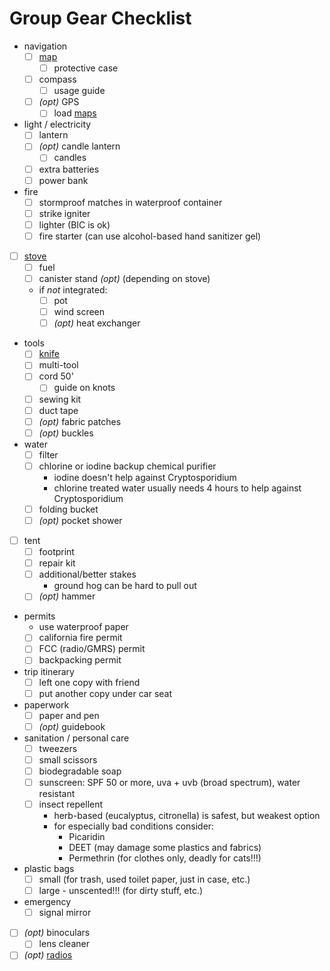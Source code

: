 # Group Gear Checklist

- navigation
  - [ ] [map](../maps.md)
    - [ ] protective case
  - [ ] compass
    - [ ] usage guide
  - [ ] _(opt)_ GPS
    - [ ] load [maps](../maps.md)
- light / electricity
  - [ ] lantern
  - [ ] _(opt)_ candle lantern
    - [ ] candles
  - [ ] extra batteries
  - [ ] power bank
- fire
  - [ ] stormproof matches in waterproof container
  - [ ] strike igniter
  - [ ] lighter (BIC is ok)
  - [ ] fire starter (can use alcohol-based hand sanitizer gel)
- [ ] [stove](../stoves.md)
  - [ ] fuel
  - [ ] canister stand _(opt)_ (depending on stove)
  - if *not* integrated:
    - [ ] pot
    - [ ] wind screen
    - [ ] _(opt)_ heat exchanger
- tools
  - [ ] [knife](../knives.md)
  - [ ] multi-tool
  - [ ] cord 50'
    - [ ] guide on knots
  - [ ] sewing kit
  - [ ] duct tape
  - [ ] _(opt)_ fabric patches
  - [ ] _(opt)_ buckles
- water
  - [ ] filter
  - [ ] chlorine or iodine backup chemical purifier
    - iodine doesn't help against Cryptosporidium
    - chlorine treated water usually needs 4 hours to help against Cryptosporidium
  - [ ] folding bucket
  - [ ] _(opt)_ pocket shower
- [ ] tent
  - [ ] footprint
  - [ ] repair kit
  - [ ] additional/better stakes
    - ground hog can be hard to pull out
  - [ ] _(opt)_ hammer
- permits
  - use waterproof paper
  - [ ] california fire permit
  - [ ] FCC (radio/GMRS) permit
  - [ ] backpacking permit
- trip itinerary
  - [ ] left one copy with friend
  - [ ] put another copy under car seat
- paperwork
  - [ ] paper and pen
  - [ ] _(opt)_ guidebook
- sanitation / personal care
  - [ ] tweezers
  - [ ] small scissors
  - [ ] biodegradable soap
  - [ ] sunscreen: SPF 50 or more, uva + uvb (broad spectrum), water resistant
  - [ ] insect repellent
    - herb-based (eucalyptus, citronella) is safest, but weakest option
    - for especially bad conditions consider:
      - Picaridin
      - DEET (may damage some plastics and fabrics)
      - Permethrin (for clothes only, deadly for cats!!!)
- plastic bags
  - [ ] small (for trash, used toilet paper, just in case, etc.)
  - [ ] large - unscented!!! (for dirty stuff, etc.)
- emergency
  - [ ] signal mirror
- [ ] _(opt)_ binoculars
  - [ ] lens cleaner
- [ ] _(opt)_ [radios](../../common/radio.md)
